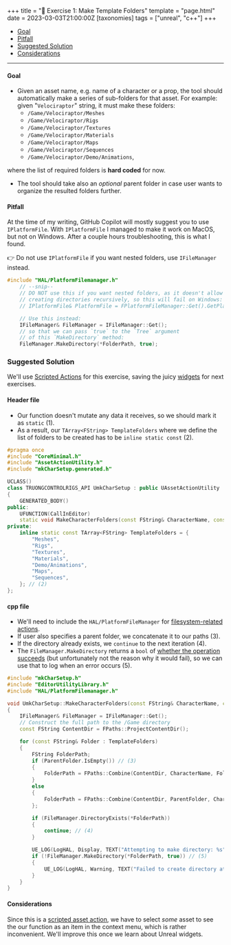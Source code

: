 +++
title = "🔖 Exercise 1: Make Template Folders"
template = "page.html"
date = 2023-03-03T21:00:00Z
[taxonomies]
tags = ["unreal", "c++"]
+++

- [Goal](#goal)
- [Pitfall](#Pitfall)
- [Suggested Solution](#suggested-solution)
- [Considerations](#considerations)

<hr>

#### Goal

- Given an asset name, e.g. name of a character or a prop, the tool should automatically make a series of sub-folders for that asset. For example: given "`Velociraptor`" string, it must make these folders:
  - `/Game/Velociraptor/Meshes`
  - `/Game/Velociraptor/Rigs`
  - `/Game/Velociraptor/Textures`
  - `/Game/Velociraptor/Materials`
  - `/Game/Velociraptor/Maps`
  - `/Game/Velociraptor/Sequences`
  - `/Game/Velociraptor/Demo/Animations`,

where the list of required folders is **hard coded** for now.

- The tool should take also an _optional_ parent folder in case user wants to organize the resulted folders further.

#### Pitfall

At the time of my writing, GitHub Copilot will mostly suggest you to use `IPlatformFile`. With `IPlatformFile` I managed to make it work on MacOS, but not on Windows. After a couple hours troubleshooting, this is what I found.

👉 Do not use `IPlatformFile` if you want nested folders, use `IFileManager` instead.

```cpp
#include "HAL/PlatformFilemanager.h"
    // --snip--
    // DO NOT use this if you want nested folders, as it doesn't allow
    // creating directories recursively, so this will fail on Windows:
    // IPlatformFile& PlatformFile = FPlatformFileManager::Get().GetPlatformFile();

    // Use this instead:
    IFileManager& FileManager = IFileManager::Get();
    // so that we can pass `true` to the `Tree` argument
    // of this `MakeDirectory` method:
    FileManager.MakeDirectory(*FolderPath, true);
```

### Suggested Solution

We'll use [Scripted Actions](https://docs.unrealengine.com/5.3/en-US/scripted-actions-in-unreal-engine/) for this exercise, saving the juicy [widgets](https://docs.unrealengine.com/5.3/en-US/editor-utility-widgets-in-unreal-engine/) for next exercises.

#### Header file

- Our function doesn't mutate any data it receives, so we should mark it as `static` (1).
- As a result, our `TArray<FString> TemplateFolders` where we define the list of folders to be created has to be `inline static const` (2).

```cpp
#pragma once
#include "CoreMinimal.h"
#include "AssetActionUtility.h"
#include "mkCharSetup.generated.h"

UCLASS()
class TRUONGCONTROLRIGS_API UmkCharSetup : public UAssetActionUtility
{
	GENERATED_BODY()
public:
	UFUNCTION(CallInEditor)
	static void MakeCharacterFolders(const FString& CharacterName, const FString& ParentFolder); // (1)
private:
	inline static const TArray<FString> TemplateFolders = {
		"Meshes",
		"Rigs",
		"Textures",
		"Materials",
		"Demo/Animations",
		"Maps",
		"Sequences",
	}; // (2)
};
```

#### cpp file

- We'll need to include the `HAL/PlatformFileManager` for [filesystem-related actions](https://docs.unrealengine.com/5.3/en-US/API/Runtime/Core/HAL/FFileManagerGeneric/).
- If user also specifies a parent folder, we concatenate it to our paths (3).
- If the directory already exists, we `continue` to the next iteration (4).
- The `FileManager.MakeDirectory` returns a `bool` of [whether the operation succeeds](https://docs.unrealengine.com/5.3/en-US/API/Runtime/Core/HAL/FFileManagerGeneric/) (but unfortunately not the reason why it would fail), so we can use that to log when an error occurs (5).

```cpp
#include "mkCharSetup.h"
#include "EditorUtilityLibrary.h"
#include "HAL/PlatformFilemanager.h"

void UmkCharSetup::MakeCharacterFolders(const FString& CharacterName, const FString& ParentFolder)
{
	IFileManager& FileManager = IFileManager::Get();
	// Construct the full path to the /Game directory
	const FString ContentDir = FPaths::ProjectContentDir();

	for (const FString& Folder : TemplateFolders)
	{
		FString FolderPath;
		if (ParentFolder.IsEmpty()) // (3)
		{
			FolderPath = FPaths::Combine(ContentDir, CharacterName, Folder);
		}
		else
		{
			FolderPath = FPaths::Combine(ContentDir, ParentFolder, CharacterName, Folder);
		};

		if (FileManager.DirectoryExists(*FolderPath))
		{
			continue; // (4)
		}

		UE_LOG(LogHAL, Display, TEXT("Attempting to make directory: %s"), *FolderPath);
		if (!FileManager.MakeDirectory(*FolderPath, true)) // (5)
		{
			UE_LOG(LogHAL, Warning, TEXT("Failed to create directory at path: %s"), *FolderPath);
		}
	}
}
```

#### Considerations

Since this is a [scripted asset action](https://docs.unrealengine.com/5.3/en-US/scripted-actions-in-unreal-engine/), we have to select _some_ asset to see the our function as an item in the context menu, which is rather inconvenient. We'll improve this once we learn about Unreal widgets.
